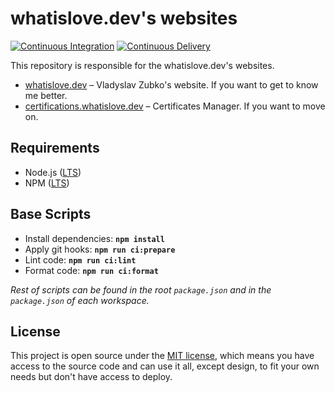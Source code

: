 # whatislove.dev's websites

[![Continuous Integration](https://github.com/what1s1ove/whatislove.dev/actions/workflows/ci.yml/badge.svg)](https://github.com/what1s1ove/whatislove.dev/actions/workflows/ci.yml)
[![Continuous Delivery](https://github.com/what1s1ove/whatislove.dev/actions/workflows/cd.yml/badge.svg)](https://github.com/what1s1ove/whatislove.dev/actions/workflows/cd.yml)

This repository is responsible for the whatislove.dev's websites.

-   [whatislove.dev](./packages/whatislove-dev) – Vladyslav Zubko's website. If you want to get to know me better.
-   [certifications.whatislove.dev](./packages/certifications-whatislove-dev) – Certificates Manager. If you want to move on.

## Requirements

-   Node.js ([LTS](https://nodejs.org/en/about/previous-releases))
-   NPM ([LTS](https://nodejs.org/en/about/previous-releases))

## Base Scripts

-   Install dependencies: **`npm install`**
-   Apply git hooks: **`npm run ci:prepare`**
-   Lint code: **`npm run ci:lint`**
-   Format code: **`npm run ci:format`**

_Rest of scripts can be found in the root `package.json` and in the `package.json` of each workspace._

## License

This project is open source under the [MIT license](./LICENSE), which means you have access to the source code and can use it all, except design, to fit your own needs but don't have access to deploy.
